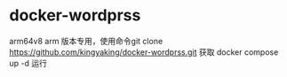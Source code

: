 # docker-wordprss
arm64v8
arm 版本专用，使用命令git clone https://github.com/kingyaking/docker-wordprss.git 获取 docker compose up -d 运行
